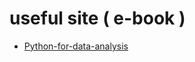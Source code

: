 # useful site ( e-book )  

* [Python-for-data-analysis](https://bedford-computing.co.uk/learning/wp-content/uploads/2015/10/Python-for-Data-Analysis.pdf "python db")  

